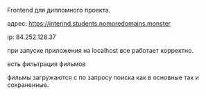 Frontend для дипломного проекта.

адрес: https://interind.students.nomoredomains.monster

ip: 84.252.128.37

при запуске приложения на localhost все работает корректно.

есть фильтрация фильмов

фильмы загружаются с по запросу поиска как в основные так и сохраненные.

